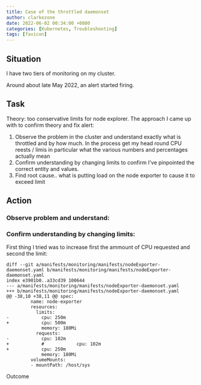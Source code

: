 ```yaml
---
title: Case of the throttled daemonset
author: clarkezone
date: 2022-06-02 00:34:00 +0800
categories: [Kubernetes, Troubleshooting]
tags: [favicon]
---
```


## Situation
I have two tiers of monitoring on my cluster.

Around about late May 2022, an alert started firing.


## Task
Theory: too conservative limits for node explorer.  The approach I came up with to confirm theory and fix alert:

1. Observe the problem in the cluster and understand exactly what is throttled and by how much.  In the process get my head round CPU reests / limis in particular what the various numbers and percentages actually mean
2. Confirm understanding by changing limits to confirm I've pinpointed the correct entity and values.
3. Find root cause.. what is putting load on the node exporter to cause it to exceed limit

## Action
### Observe problem and understand:

### Confirm understanding by changing limits:
First thing I tried was to increase first the ammount of CPU requested and second the limit:

```
diff --git a/manifests/monitoring/manifests/nodeExporter-daemonset.yaml b/manifests/monitoring/manifests/nodeExporter-daemonset.yaml
index e3901b0..a33cd39 100644
--- a/manifests/monitoring/manifests/nodeExporter-daemonset.yaml
+++ b/manifests/monitoring/manifests/nodeExporter-daemonset.yaml
@@ -38,10 +38,11 @@ spec:
         name: node-exporter
         resources:
           limits:
-            cpu: 250m
+            cpu: 500m
             memory: 180Mi
           requests:
-            cpu: 102m
+            #            cpu: 102m
+            cpu: 250m
             memory: 180Mi
         volumeMounts:
         - mountPath: /host/sys
```

Outcome
